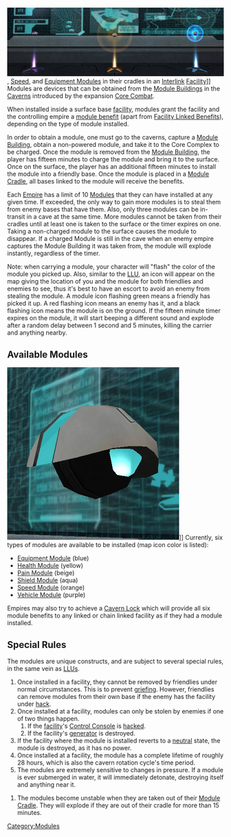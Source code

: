 ![](images/Modules_Interlink.jpg "fig:Modules_Interlink.jpg"),
[Speed](Speed_Module.md), and [Equipment
Modules](Equipment_Module.md) in their cradles in an
[Interlink](Interlink.md) [Facility](Facilities.md)\]\]
Modules are devices that can be obtained from the [Module
Buildings](Module_Building.md) in the
[Caverns](Caverns.md) introduced by the expansion [Core
Combat](Core_Combat.md).

When installed inside a surface base [facility](facilities.md),
modules grant the facility and the controlling empire a [module
benefit](module_benefit.md) (apart from [Facility Linked
Benefits](Facility_Linked_Benefit.md)), depending on the type of
module installed.

In order to obtain a module, one must go to the caverns, capture a
[Module Building](Module_Building.md), obtain a non-powered
module, and take it to the Core Complex to be charged. Once the module
is removed from the [Module Building](Module_Building.md), the
player has fifteen minutes to charge the module and bring it to the
surface. Once on the surface, the player has an additional fifteen
minutes to install the module into a friendly base. Once the module is
placed in a [Module Cradle](Module_Cradle.md), all bases linked
to the module will receive the benefits.

Each [Empire](Empire.md) has a limit of 10
[Modules](Modules.md) that they can have installed at any given
time. If exceeded, the only way to gain more modules is to steal them
from enemy bases that have them. Also, only three modules can be
in-transit in a cave at the same time. More modules cannot be taken from
their cradles until at least one is taken to the surface or the timer
expires on one. Taking a non-charged module to the surface causes the
module to disappear. If a charged Module is still in the cave when an
enemy empire captures the Module Building it was taken from, the module
will explode instantly, regardless of the timer.

Note: when carrying a module, your character will "flash" the color of
the module you picked up. Also, similar to the [LLU](Lattice_Logic_Unit.md), an
icon will appear on the map giving the location of you and the module
for both friendlies and enemies to see, thus it's best to have an escort
to avoid an enemy from stealing the module. A module icon flashing green
means a friendly has picked it up. A red flashing icon means an enemy
has it, and a black flashing icon means the module is on the ground. If
the fifteen minute timer expires on the module, it will start beeping a
different sound and explode after a random delay between 1 second and 5
minutes, killing the carrier and anything nearby.

## Available Modules

![](images/Shield_module.jpg "fig:Shield_module.jpg")\]\] Currently, six types
of modules are available to be installed (map icon color is listed):

- [Equipment Module](Equipment_Module.md) (blue)
- [Health Module](Health_Module.md) (yellow)
- [Pain Module](Pain_Module.md) (beige)
- [Shield Module](Shield_Module.md) (aqua)
- [Speed Module](Speed_Module.md) (orange)
- [Vehicle Module](Vehicle_Module.md) (purple)

Empires may also try to achieve a [Cavern Lock](Cavern_Lock.md)
which will provide all six module benefits to any linked or chain linked
facility as if they had a module installed.

## Special Rules

The modules are unique constructs, and are subject to several special
rules, in the same vein as [LLUs](Lattice_Logic_Unit.md).

1.  Once installed in a facility, they cannot be removed by friendlies
    under normal circumstances. This is to prevent
    [griefing](Grief_points.md). However, friendlies can remove
    modules from their own base if the enemy has the facility under
    [hack](hack.md).
2.  Once installed at a facility, modules can only be stolen by enemies
    if one of two things happen.
    1.  If the [facility](facility.md)'s [Control
        Console](Control_Console.md) is
        [hacked](Hack.md).
    2.  If the facility's [generator](generator.md) is
        destroyed.
3.  If the facility where the module is installed reverts to a
    [neutral](neutral.md) state, the module is destroyed, as it
    has no power.
4.  Once installed at a facility, the module has a complete lifetime of
    roughly 28 hours, which is also the cavern rotation cycle's time
    period.
5.  The modules are extremely sensitive to changes in pressure. If a
    module is ever submerged in water, it will immediately detonate,
    destroying itself and anything near it.

<!-- -->

1.  The modules become unstable when they are taken out of their [Module
    Cradle](Module_Cradle.md). They will explode if they are out
    of their cradle for more than 15 minutes.

[Category:Modules](Category:Modules.md)
